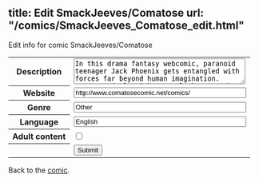 title: Edit SmackJeeves/Comatose
url: "/comics/SmackJeeves_Comatose_edit.html"
---
Edit info for comic SmackJeeves/Comatose

<form name="comic" action="http://gaepostmail.appspot.com/comic/" method="post">
<table class="comicinfo">
<tr>
<th>Description</th><td><textarea name="description" cols="40" rows="3">In this drama fantasy webcomic, paranoid teenager Jack Phoenix gets entangled with forces far beyond human imagination. Comatose deals with several themes such as coming-of-age issues, love, lost, hopes and dreams, drugs and violence and realization of one's purpose in life. ***Updates once a week.</textarea></td>
</tr>
<tr>
<th>Website</th><td><input type="text" name="url" value="http://www.comatosecomic.net/comics/" size="40"/></td>
</tr>
<tr>
<th>Genre</th><td><input type="text" name="genre" value="Other" size="40"/></td>
</tr>
<tr>
<th>Language</th><td><input type="text" name="language" value="English" size="40"/></td>
</tr>
<tr>
<th>Adult content</th><td><input type="checkbox" name="adult" value="adult" /></td>
</tr>
<tr>
<th></th><td>
<input type="hidden" name="comic" value="SmackJeeves_Comatose" />
<input type="submit" name="submit" value="Submit" />
</td>
</tr>
</table>
</form>

Back to the [comic](SmackJeeves_Comatose.html).
